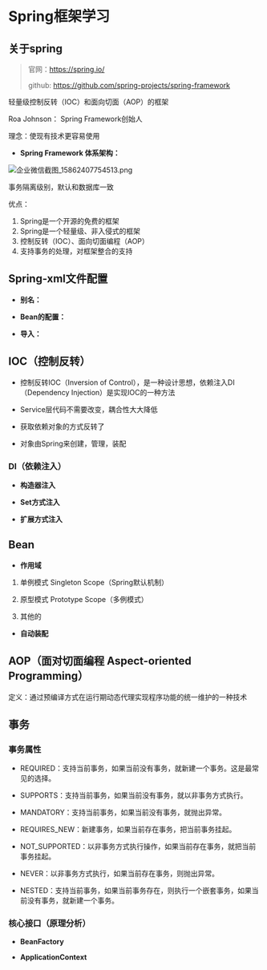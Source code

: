 # Spring框架学习

## 关于spring

> 官网：https://spring.io/
>
> github: https://github.com/spring-projects/spring-framework

轻量级控制反转（IOC）和面向切面（AOP）的框架

Roa Johnson： Spring Framework创始人

理念：使现有技术更容易使用

- **Spring Framework 体系架构：**

![企业微信截图_15862407754513.png](http://ww1.sinaimg.cn/large/007boVColy1gdl6pvlrgzj30e90aoq41.jpg)

事务隔离级别，默认和数据库一致

优点：

1. Spring是一个开源的免费的框架
2. Spring是一个轻量级、非入侵式的框架
3. 控制反转（IOC）、面向切面编程（AOP）
4. 支持事务的处理，对框架整合的支持

## Spring-xml文件配置

- **别名：**

- **Bean的配置：**

- **导入：**

## IOC（控制反转）

- 控制反转IOC（Inversion of Control），是一种设计思想，依赖注入DI（Dependency Injection）是实现IOC的一种方法

- Service层代码不需要改变，耦合性大大降低

- 获取依赖对象的方式反转了

- 对象由Spring来创建，管理，装配

### DI（依赖注入）

- **构造器注入**

- **Set方式注入**

- **扩展方式注入**

## Bean

- **作用域**

1. 单例模式 Singleton Scope（Spring默认机制）

2. 原型模式 Prototype Scope（多例模式）

3. 其他的

- **自动装配**

## AOP（面对切面编程 Aspect-oriented Programming）

定义：通过预编译方式在运行期动态代理实现程序功能的统一维护的一种技术

## 事务

### 事务属性

- REQUIRED：支持当前事务，如果当前没有事务，就新建一个事务。这是最常见的选择。 
- SUPPORTS：支持当前事务，如果当前没有事务，就以非事务方式执行。 

- MANDATORY：支持当前事务，如果当前没有事务，就抛出异常。 

- REQUIRES_NEW：新建事务，如果当前存在事务，把当前事务挂起。 

- NOT_SUPPORTED：以非事务方式执行操作，如果当前存在事务，就把当前事务挂起。 

- NEVER：以非事务方式执行，如果当前存在事务，则抛出异常。 

- NESTED：支持当前事务，如果当前事务存在，则执行一个嵌套事务，如果当前没有事务，就新建一个事务。


### 核心接口（原理分析）

- **BeanFactory**


- **ApplicationContext**
